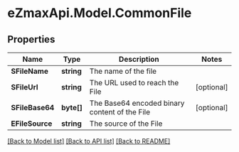 
# eZmaxApi.Model.CommonFile

## Properties

Name | Type | Description | Notes
------------ | ------------- | ------------- | -------------
**SFileName** | **string** | The name of the file | 
**SFileUrl** | **string** | The URL used to reach the File | [optional] 
**SFileBase64** | **byte[]** | The Base64 encoded binary content of the File | [optional] 
**EFileSource** | **string** | The source of the File | 

[[Back to Model list]](../README.md#documentation-for-models)
[[Back to API list]](../README.md#documentation-for-api-endpoints)
[[Back to README]](../README.md)

